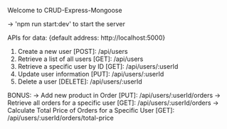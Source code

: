 Welcome to CRUD-Express-Mongoose

-> 'npm run start:dev' to start the server

APIs for data: {default address: http://localhost:5000}

1. Create a new user [POST]: /api/users
2. Retrieve a list of all users [GET]: /api/users
3. Retrieve a specific user by ID [GET]:  /api/users/:userId
4. Update user information [PUT]: /api/users/:userId
5. Delete a user [DELETE]: /api/users/:userId

BONUS:
-> Add new product in Order [PUT]: /api/users/:userId/orders
-> Retrieve all orders for a specific user [GET]: /api/users/:userId/orders
-> Calculate Total Price of Orders for a Specific User [GET]: /api/users/:userId/orders/total-price